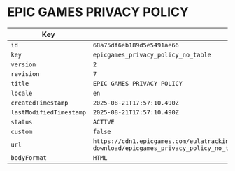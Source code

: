 # EPIC GAMES PRIVACY POLICY

| Key | Value |
| --- | ----- |
| `id` | `68a75df6eb189d5e5491ae66` |
| `key` | `epicgames_privacy_policy_no_table` |
| `version` | `2` |
| `revision` | `7` |
| `title` | `EPIC GAMES PRIVACY POLICY` |
| `locale` | `en` |
| `createdTimestamp` | `2025-08-21T17:57:10.490Z` |
| `lastModifiedTimestamp` | `2025-08-21T17:57:10.490Z` |
| `status` | `ACTIVE` |
| `custom` | `false` |
| `url` | `https://cdn1.epicgames.com/eulatracking-download/epicgames_privacy_policy_no_table/en/v2/r7/5df4e428d1119bf13c19179f43d5174c.pdf` |
| `bodyFormat` | `HTML` |
